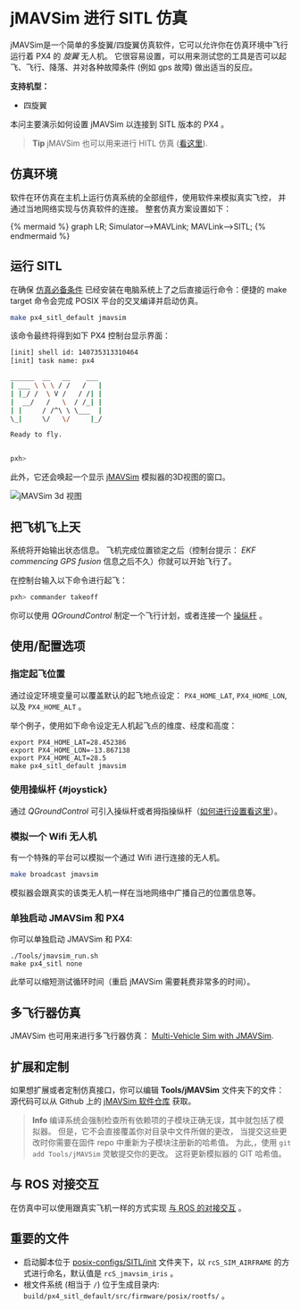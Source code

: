 # jMAVSim 进行 SITL 仿真

jMAVSim是一个简单的多旋翼/四旋翼仿真软件，它可以允许你在仿真环境中飞行运行着 PX4 的 *旋翼* 无人机。 它很容易设置，可以用来测试您的工具是否可以起飞、飞行、降落、并对各种故障条件 (例如 gps 故障) 做出适当的反应。

<strong>支持机型：</strong>

* 四旋翼

本问主要演示如何设置 jMAVSim 以连接到 SITL 版本的 PX4 。

> **Tip** jMAVSim 也可以用来进行 HITL 仿真 ([看这里](../simulation/hitl.md#using-jmavsim-quadrotor)).

## 仿真环境

软件在环仿真在主机上运行仿真系统的全部组件，使用软件来模拟真实飞控， 并通过当地网络实现与仿真软件的连接。 整套仿真方案设置如下：

{% mermaid %} graph LR; Simulator-->MAVLink; MAVLink-->SITL; {% endmermaid %}

## 运行 SITL

在确保 [仿真必备条件](../setup/dev_env.md) 已经安装在电脑系统上了之后直接运行命令：便捷的 make target 命令会完成 POSIX 平台的交叉编译并启动仿真。

```sh
make px4_sitl_default jmavsim
```

该命令最终将得到如下 PX4 控制台显示界面：

```sh
[init] shell id: 140735313310464
[init] task name: px4

______  __   __    ___ 
| ___ \ \ \ / /   /   |
| |_/ /  \ V /   / /| |
|  __/   /   \  / /_| |
| |     / /^\ \ \___  |
\_|     \/   \/     |_/

Ready to fly.


pxh>
```

此外，它还会唤起一个显示 [jMAVSim](https://github.com/PX4/jMAVSim) 模拟器的3D视图的窗口。

![jMAVSim 3d 视图](../../assets/simulation/jmavsim.jpg)

## 把飞机飞上天

系统将开始输出状态信息。 飞机完成位置锁定之后（控制台提示： *EKF commencing GPS fusion* 信息之后不久）你就可以开始飞行了。

在控制台输入以下命令进行起飞：

```sh
pxh> commander takeoff
```

你可以使用 *QGroundControl* 制定一个飞行计划，或者连接一个 [操纵杆](#joystick) 。

## 使用/配置选项

### 指定起飞位置

通过设定环境变量可以覆盖默认的起飞地点设定： `PX4_HOME_LAT`, `PX4_HOME_LON`, 以及 `PX4_HOME_ALT` 。

举个例子，使用如下命令设定无人机起飞点的维度、经度和高度：

    export PX4_HOME_LAT=28.452386
    export PX4_HOME_LON=-13.867138
    export PX4_HOME_ALT=28.5
    make px4_sitl_default jmavsim
    

### 使用操纵杆 {#joystick}

通过 *QGroundControl* 可引入操纵杆或者拇指操纵杆（[如何进行设置看这里](../simulation/README.md#joystickgamepad-integration)）。

### 模拟一个 Wifi 无人机

有一个特殊的平台可以模拟一个通过 Wifi 进行连接的无人机。

```sh
make broadcast jmavsim
```

模拟器会跟真实的该类无人机一样在当地网络中广播自己的位置信息等。

### 单独启动 JMAVSim 和 PX4

你可以单独启动 JMAVSim 和 PX4:

    ./Tools/jmavsim_run.sh
    make px4_sitl none
    

此举可以缩短测试循环时间（重启 jMAVSim 需要耗费非常多的时间）。

## 多飞行器仿真

JMAVSim 也可用来进行多飞行器仿真： [Multi-Vehicle Sim with JMAVSim](../simulation/multi_vehicle_jmavsim.md).

## 扩展和定制

如果想扩展或者定制仿真接口，你可以编辑 **Tools/jMAVSim** 文件夹下的文件： 源代码可以从 Github 上的 [jMAVSim 软件仓库](https://github.com/px4/jMAVSim) 获取。

> **Info** 编译系统会强制检查所有依赖项的子模块正确无误，其中就包括了模拟器。 但是，它不会直接覆盖你对目录中文件所做的更改， 当提交这些更改时你需要在固件 repo 中重新为子模块注册新的哈希值。 为此,，使用 `git add Tools/jMAVSim` 灵敏提交你的更改。 这将更新模拟器的 GIT 哈希值。

## 与 ROS 对接交互

在仿真中可以使用跟真实飞机一样的方式实现 [与 ROS 的对接交互](../simulation/ros_interface.md) 。

## 重要的文件

* 启动脚本位于 [posix-configs/SITL/init](https://github.com/PX4/Firmware/tree/master/posix-configs/SITL/init) 文件夹下，以 `rcS_SIM_AIRFRAME` 的方式进行命名，默认值是 `rcS_jmavsim_iris` 。
* 根文件系统 (相当于 `/`) 位于生成目录内: `build/px4_sitl_default/src/firmware/posix/rootfs/` 。